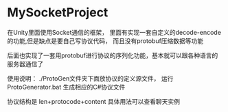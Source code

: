 # MySocketProject
在Unity里面使用Socket通信的框架，
里面有实现一套自定义的decode-encode的功能,但是缺点是要自己写协议代码，
而且没有protobuf压缩数据等功能

后面也实现了一套用protobuf进行协议的序列化功能，基本就可以跟各种语言的服务器通信了

使用说明：
./ProtoGen文件夹下面放协议的定义源文件，
运行 ProtoGenerator.bat 生成相应的C#协议文件

协议结构是 len+protocode+content 
具体用法可以查看聊天实例

